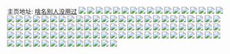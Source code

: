 主页地址: [啥名别人没用过](https://weibo.com/u/2959752085) 
![](https://wx4.sinaimg.cn/mw2000/b06a3b95ly1h9mb5qizd0j20m80msdkp.jpg) 
![](https://wx4.sinaimg.cn/mw2000/b06a3b95ly1h9l1ajjixij2140140tir.jpg) 
![](https://wx4.sinaimg.cn/mw2000/b06a3b95ly1h94oszi8mpj213z0u0dyx.jpg) 
![](https://wx4.sinaimg.cn/mw2000/b06a3b95ly1h94ot83bl7j23402c0b2b.jpg) 
![](https://wx4.sinaimg.cn/mw2000/b06a3b95ly1h8z2dcd1mwj20ge0get8y.jpg) 
![](https://wx4.sinaimg.cn/mw2000/b06a3b95ly1h8itn920gjj22c0340hdt.jpg) 
![](https://wx4.sinaimg.cn/mw2000/b06a3b95ly1h8brqhchvwj20j60j6wf1.jpg) 
![](https://wx4.sinaimg.cn/mw2000/b06a3b95ly1h83omowmflj20on1hcgpt.jpg) 
![](https://wx4.sinaimg.cn/mw2000/b06a3b95ly1h80fes0b3wj21400u079f.jpg) 
![](https://wx4.sinaimg.cn/mw2000/b06a3b95ly1h7z7fxdejsj21900u0aaj.jpg) 
![](https://wx4.sinaimg.cn/mw2000/b06a3b95ly1h7vrurw2esj20u00u0ach.jpg) 
![](https://wx4.sinaimg.cn/mw2000/b06a3b95ly1h6y72zagpcj20u01581bu.jpg) 
![](https://wx4.sinaimg.cn/mw2000/b06a3b95ly1h6vrnmtmboj20u014046g.jpg) 
![](https://wx4.sinaimg.cn/mw2000/b06a3b95ly1h6qwy35z6fj20m80m8wfz.jpg) 
![](https://wx4.sinaimg.cn/mw2000/b06a3b95ly1h6ow8bgikyj21hc0u07el.jpg) 
![](https://wx4.sinaimg.cn/mw2000/b06a3b95ly1h63nzogrp3j22c0340n8f.jpg) 
![](https://wx4.sinaimg.cn/mw2000/b06a3b95ly1h5rb0bk0pyj20m80m8jtw.jpg) 
![](https://wx4.sinaimg.cn/mw2000/b06a3b95ly1h5layo10slj23402c01ky.jpg) 
![](https://wx4.sinaimg.cn/mw2000/b06a3b95ly1h566tswzakj21400u0k62.jpg) 
![](https://wx4.sinaimg.cn/mw2000/b06a3b95ly1h55deaeyqaj20u010z47p.jpg) 
![](https://wx4.sinaimg.cn/mw2000/b06a3b95ly1h4yik3n8ksj20wi0oejuo.jpg) 
![](https://wx4.sinaimg.cn/mw2000/b06a3b95ly1h4qyfxn42sj20j60kst9q.jpg) 
![](https://wx4.sinaimg.cn/mw2000/b06a3b95ly1h3m610vwx6j20dd0dddfu.jpg) 
![](https://wx4.sinaimg.cn/mw2000/b06a3b95ly1h35sncqivhj22c03407wk.jpg) 
![](https://wx4.sinaimg.cn/mw2000/b06a3b95ly1h2xhduzpzuj23402c0x6q.jpg) 
![](https://wx4.sinaimg.cn/mw2000/b06a3b95ly1h2xhdwkitoj23402c01kz.jpg) 
![](https://wx4.sinaimg.cn/mw2000/b06a3b95ly1h2wmir90z5j21hc0u0dvh.jpg) 
![](https://wx4.sinaimg.cn/mw2000/b06a3b95ly1h2raxyzptbj20c80bkmxq.jpg) 
![](https://wx4.sinaimg.cn/mw2000/b06a3b95ly1h21bffcvehj23402c0e82.jpg) 
![](https://wx4.sinaimg.cn/mw2000/b06a3b95ly1gw7jhvts22j20t70ajt8z.jpg) 
![](https://wx4.sinaimg.cn/mw2000/003eiOIRly1gvhnjd9si2j61400u0dkj02.jpg) 
![](https://wx4.sinaimg.cn/mw2000/003eiOIRly1guwlnytz37j62tc240u0x02.jpg) 
![](https://wx4.sinaimg.cn/mw2000/003eiOIRly1gue5uyd7yfj606o06o3yk02.jpg) 
![](https://wx4.sinaimg.cn/mw2000/b06a3b95ly1gtmcltvk9nj22tc2407wh.jpg) 
![](https://wx4.sinaimg.cn/mw2000/b06a3b95ly1gt3fvny32qj20j60e6t9u.jpg) 
![](https://wx4.sinaimg.cn/mw2000/b06a3b95ly1gt29urwscxj20n00mu76y.jpg) 
![](https://wx4.sinaimg.cn/mw2000/b06a3b95ly1gsd1706du0j22tc240b2a.jpg) 
![](https://wx4.sinaimg.cn/mw2000/b06a3b95ly1gq6qovoobuj20u0140q6s.jpg) 
![](https://wx4.sinaimg.cn/mw2000/b06a3b95ly1gq5luxu85nj20nw0a3q3g.jpg) 
![](https://wx4.sinaimg.cn/mw2000/b06a3b95ly1gnvklt4oe1j20u0140ael.jpg) 
![](https://wx4.sinaimg.cn/mw2000/b06a3b95ly1gmuffyjzg0j20u01407b5.jpg) 
![](https://wx4.sinaimg.cn/mw2000/b06a3b95ly1glbjak49q9j20he0ehq3m.jpg) 
![](https://wx4.sinaimg.cn/mw2000/b06a3b95ly1gjfd07803yj20u01400x1.jpg) 
![](https://wx4.sinaimg.cn/mw2000/b06a3b95ly1gj6u44da15j20j60aswfm.jpg) 
![](https://wx4.sinaimg.cn/mw2000/b06a3b95ly1ghjg71xyqsj20qo0dzq44.jpg) 
![](https://wx4.sinaimg.cn/mw2000/b06a3b95ly1gg6ytbkkmej20j60h5gme.jpg) 
![](https://wx4.sinaimg.cn/mw2000/b06a3b95ly1gg4xbu6k93j23342bcx6q.jpg) 
![](https://wx4.sinaimg.cn/mw2000/b06a3b95ly1gg1ineimm4j22zs4001l1.jpg) 
![](https://wx4.sinaimg.cn/mw2000/b06a3b95ly1gfr6nxe4oxj22bc334nph.jpg) 
![](https://wx4.sinaimg.cn/mw2000/b06a3b95ly1gfos3qi8m0j22bc3344qu.jpg) 
![](https://wx4.sinaimg.cn/mw2000/b06a3b95ly1gfk39pc7baj20u01407ag.jpg) 
![](https://wx4.sinaimg.cn/mw2000/b06a3b95ly1gfk39sbrslj22bc334b2e.jpg) 
![](https://wx4.sinaimg.cn/mw2000/b06a3b95ly1gfd5yzmru4j20j60j6mzc.jpg) 
![](https://wx4.sinaimg.cn/mw2000/b06a3b95ly1gf55dtyeb3j22bc334nph.jpg) 
![](https://wx4.sinaimg.cn/mw2000/b06a3b95ly1gegxegpz4bj20fy0i8who.jpg) 
![](https://wx4.sinaimg.cn/mw2000/b06a3b95ly1gdpr7baxevj20gg0agjrz.jpg) 
![](https://wx4.sinaimg.cn/mw2000/b06a3b95ly1gddkv8o1wbj20jg09t0u0.jpg) 
![](https://wx4.sinaimg.cn/mw2000/b06a3b95ly1gdaznjk10zj21400u0n22.jpg) 
![](https://wx4.sinaimg.cn/mw2000/b06a3b95ly1gclhb7owplj20om1hcqow.jpg) 
![](https://wx4.sinaimg.cn/mw2000/b06a3b95ly1gcbeuq4i64j23342bcu0y.jpg) 
![](https://wx4.sinaimg.cn/mw2000/b06a3b95ly1gc9n7vcro4j20u01t0q8b.jpg) 
![](https://wx4.sinaimg.cn/mw2000/b10c1bc2ly1gbdfxpjdffg20h30fl44s.jpg) 
![](https://wx4.sinaimg.cn/mw2000/b06a3b95ly1gasvbkg6kij22bc3341l1.jpg) 
![](https://wx4.sinaimg.cn/mw2000/b06a3b95ly1g7ni2lzflsj22eo37kb2c.jpg) 
![](https://wx4.sinaimg.cn/mw2000/b06a3b95ly1g3eltsmjfuj20u014042n.jpg) 
![](https://wx4.sinaimg.cn/mw2000/b06a3b95ly1g36rgbaz7hj20ow1hcwk3.jpg) 
![](https://wx4.sinaimg.cn/mw2000/b06a3b95ly1g33k3l2bupj24002zsx6u.jpg) 
![](https://wx4.sinaimg.cn/mw2000/b06a3b95ly1g2m0egapqlj20u01t0785.jpg) 
![](https://wx4.sinaimg.cn/mw2000/b06a3b95ly1g2m0pxcug2j20u01t07b5.jpg) 
![](https://wx4.sinaimg.cn/mw2000/b06a3b95ly1g2dzilbyaqj20u013zthh.jpg) 
![](https://wx4.sinaimg.cn/mw2000/b06a3b95ly1g2cdekbi6kj20u01t0wn9.jpg) 
![](https://wx4.sinaimg.cn/mw2000/b06a3b95ly1g2aw79srejj20o50g2760.jpg) 
![](https://wx4.sinaimg.cn/mw2000/b06a3b95ly1g1rpqech8fj24mo668x6x.jpg) 
![](https://wx4.sinaimg.cn/mw2000/b06a3b95ly1g1rpqimom6j24mo668he1.jpg) 
![](https://wx4.sinaimg.cn/mw2000/b06a3b95ly1g1rpqohs30j26684mo4r0.jpg) 
![](https://wx4.sinaimg.cn/mw2000/b06a3b95ly1g1e4b0dm7kj22bc334kjo.jpg) 
![](https://wx4.sinaimg.cn/mw2000/b06a3b95ly1g1e4b1tvv1j22bc334qv7.jpg) 
![](https://wx4.sinaimg.cn/mw2000/b06a3b95ly1g15sfw3evej20cu0cm74r.jpg) 
![](https://wx4.sinaimg.cn/mw2000/b06a3b95ly1g0om6dd97dj20j60j6gmf.jpg) 
![](https://wx4.sinaimg.cn/mw2000/b06a3b95ly1g0lve1gy89j209n09v3z5.jpg) 
![](https://wx4.sinaimg.cn/mw2000/b06a3b95ly1g0hndz0f1cj20ew0bzjs7.jpg) 
![](https://wx4.sinaimg.cn/mw2000/b06a3b95ly1g0cm13pi2qj20u01401kx.jpg) 
![](https://wx4.sinaimg.cn/mw2000/b06a3b95ly1g0cm16prxbj20u0140e6j.jpg) 
![](https://wx4.sinaimg.cn/mw2000/b06a3b95ly1g0cm156v7lj20u0140qr9.jpg) 
![](https://wx4.sinaimg.cn/mw2000/b06a3b95ly1g0cm1ael2gj20u01401kx.jpg) 
![](https://wx4.sinaimg.cn/mw2000/b06a3b95ly1g0cm1dfbdlj20u0140qsr.jpg) 
![](https://wx4.sinaimg.cn/mw2000/b06a3b95ly1g0cm18o071j20u01404qp.jpg) 
![](https://wx4.sinaimg.cn/mw2000/b06a3b95ly1g0cm1bwtj7j20u01401jc.jpg) 
![](https://wx4.sinaimg.cn/mw2000/b06a3b95ly1g0cm1fmdxsj20u01404qp.jpg) 
![](https://wx4.sinaimg.cn/mw2000/b06a3b95ly1g0cm1fxt12j20g409lwf9.jpg) 
![](https://wx4.sinaimg.cn/mw2000/b06a3b95ly1fzwetzbh9bj20u01hcgtv.jpg) 
![](https://wx4.sinaimg.cn/mw2000/b06a3b95ly1fzq4t16l7gj21w02io4qp.jpg) 
![](https://wx4.sinaimg.cn/mw2000/b06a3b95ly1fz4v4yfzozj20qo0zkteb.jpg) 
![](https://wx4.sinaimg.cn/mw2000/b06a3b95ly1fz4qej4e6pj20u0140409.jpg) 
![](https://wx4.sinaimg.cn/mw2000/b06a3b95ly1fyh13555v5j20qo1bfwm8.jpg) 
![](https://wx4.sinaimg.cn/mw2000/b06a3b95ly1fwguashhb1j20qo1begvz.jpg) 
![](https://wx4.sinaimg.cn/mw2000/b06a3b95ly1fwgu9jmco8j20cs0ffgm1.jpg) 
![](https://wx4.sinaimg.cn/mw2000/b06a3b95ly1fwdm2os97uj20hs0bnglz.jpg) 
![](https://wx4.sinaimg.cn/mw2000/b06a3b95ly1fvju4e67agj20jg0ax402.jpg) 
![](https://wx4.sinaimg.cn/mw2000/b06a3b95ly1fv0arizlz7j20zk0qo42m.jpg) 
![](https://wx4.sinaimg.cn/mw2000/b06a3b95ly1fuwl0cv70rj20qo0z5win.jpg) 
![](https://wx4.sinaimg.cn/mw2000/b06a3b95ly1furm8tw8m9j20ku0xcjuv.jpg) 
![](https://wx4.sinaimg.cn/mw2000/b06a3b95ly1fsetaaodyij20qo1bewiy.jpg) 
![](https://wx4.sinaimg.cn/mw2000/b06a3b95ly1fsbv1tph4kj20ku0qymyv.jpg) 
![](https://wx4.sinaimg.cn/mw2000/b06a3b95ly1fq8hen49hij21z41hc7wi.jpg) 
